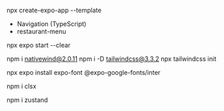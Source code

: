 npx create-expo-app --template
- Navigation (TypeScript)
- restaurant-menu

npx expo start --clear

npm i nativewind@2.0.11
npm i -D tailwindcss@3.3.2
npx tailwindcss init

npx expo install expo-font @expo-google-fonts/inter

npm i clsx

npm i zustand
